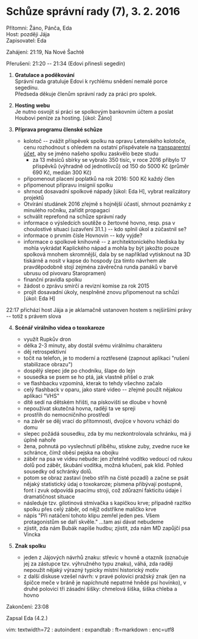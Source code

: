 Schůze správní rady (7), 3. 2. 2016
===================================
Přítomni: Žáno, Pánča, Eda  
Host: později Jája  
Zapisovatel: Eda  

Zahájení: 21:19, Na Nové Šachtě

Přerušení: 21:20 -- 21:34 (Edovi přinesli segedín)

1. **Gratulace a poděkování**  
    Správní rada gratuluje Edovi k rychlému snědení nemalé porce
    segedínu.  
    Předseda děkuje členům správní rady za práci pro spolek.

2. **Hosting webu**  
    Je nutno osvojit si práci se spolkovým bankovním účtem a poslat
    Houbovi peníze za hosting. [úkol: Žáno]

3. **Příprava programu členské schůze**  
    - kolotoč -- zvážit příspěvek spolku na opravu Letenského kolotoče,
      cenu rozhodnout s ohledem na ostatní přispěvatele na [transparentní
      účet](http://www.kb.cz/cs/on-line-sluzby/on-line-informace/transparentni-ucty/105894151-narodni-technicke-muzeum/detail-uctu-1079304750207.shtml),
      aby se jméno našeho spolku zaskvělo beze studu
        - za 13 měsíců sbírky se vybralo 350 tisíc, v roce 2016 přibylo
          17 příspěvků (výhradně od jednotlivců) od 150 do 5000 Kč
          (průměr 690 Kč, medián 300 Kč)
    - připomenout placení poplatků na rok 2016: 500 Kč každý člen
    - připomenout přípravu insignií spolku
    - shrnout dosavadní spolkové nápady [úkol: Eda H], vybrat realizátory
      projektů
    - Otvírání studánek 2016 zřejmě s hojnější účastí, shrnout poznámky
      z minulého ročníku, zařídit propagaci
    - schválit reprefond na schůze správní rady
    - informace o výsledcích soutěže o žertovné hovno, resp. psa
      v choulostivé situaci (uzavření 31.1.) -- kdo splnil úkol
      a zúčastnil se?
    - informace o prvním čísle Hovnovin -- kdy vyjde?
    - informace o spolkové knihovně -- z architektonického hlediska by
      mohla vykrádat Kaplického nápad a mohla by být jakožto pouze
      spolková mnohem skromnější, dala by se například vytisknout na 3D
      tiskárně a nosit v kapse do hospody (za tímto návrhem ale
      pravděpodobně stojí zejména závěrečná runda panáků v barvě ubrusu
      od pivovaru Staropramen)
    - finanční pravidla spolku
    - žádost o zprávu smírčí a revizní komise za rok 2015
    - projít dosavadní úkoly, nesplněné znovu připomenout na schůzi
      [úkol: Eda H]

22:17 přichází host Jája a je aklamačně ustanoven hostem s nejširšími
právy -- totiž s právem slova

4. **Scénář virálního videa o toxokaroze**  
    - využít Rupkův dron
    - délka 2-3 minuty, aby dostál svému virálnímu charakteru
    - děj retrospektivní
    - točit na telefon, je to moderní a roztřesené (zapnout aplikaci
      "rušení stabilizace obrazu")
    - dospělý slepec jde po chodníku, šlape do lejn
    - sousedka se psem se ho ptá, jak vlastně přišel o zrak
    - ve flashbacku vzpomíná, kterak to tehdy všechno začalo
    - celý flashback v oparu, jako staré video -- zřejmě použít nějakou
      aplikaci "VHS"
    - dítě sedí na dětském hřišti, na pískovišti se dloube v hovně
    - nepoužívat skutečná hovna, raději ta ve spreji
    - prostřih do nemocničního prostředí
    - na závěr se děj vrací do přítomnosti, dvojice v hovoru vchází do
      domu
    - slepec požádá sousedku, zda by mu nezkontrolovala schránku, má ji
      úplně nahoře
    - žena, pohnutá po vyslechnutí příběhu, stiskne zuby, zvedne ruce ke
      schránce, čímž oběsí pejska na obojku
    - záběr na psa ve videu nebude: jen zřetelné vodítko vedoucí od
      rukou dolů pod záběr, škubání vodítka, možná kňučení, pak klid.
      Pohled sousedky od schránky dolů.
    - potom se obraz zastaví (nebo střih na čisté pozadí) a začne se
      psát nějaký statistický údaj o toxokaroze; písmena přibývají
      postupně, font i zvuk odpovídá psacímu stroji, což zdůrazní
      fakticitu údaje i dramatičnost situace
    - následuje tzv. gilotinová stmívačka s kapičkou krve; případně
      razítko spolku přes celý záběr, od nějž odstříkne maličko krve
    - nápis "Při natáčení tohoto klipu zemřel jeden pes. Všem
      protagonistům se daří skvěle." ...tam asi dávat nebudeme
    - zjistit, zda nám Bubák napíše hudbu; zjistit, zda nám MD zapůjčí
      psa Vincka

5. **Znak spolku**  
    - jeden z Jájových návrhů znaku: střevíc v hovně a otazník (označuje
      jej za zástupce tzv. výhružného typu znaku), váhá, zda raději
      nepoužít nějaký výrazný typicky místní historický motiv
    - z další diskuse vzešel návrh: v pravé polovici pražský znak (jen
      na špičce meče v bráně je napíchnuté nepatrné hnědé psí hovínko),
      v druhé polovici tři zásadní šišky: chmelová šiška, šiška chleba
      a hovno

Zakončení: 23:08

Zapsal Eda (4.2.)  

 vim: textwidth=72 : autoindent : expandtab : ft=markdown :
 enc=utf8
